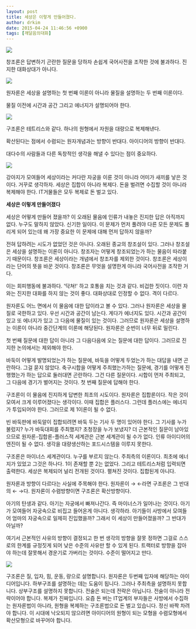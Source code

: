 ```yaml
---
layout: post
title: 세상은 이렇게 만들어졌다.
author: drkim
date: 2015-04-24 11:46:56 +0900
tags: [깨달음의대화]
---
```

![](/files/attach/images/198/117/584/44.jpg)

  


창조론은 답변하기 곤란한 질문을 당하자 손쉽게 국어사전을 조작한 것에 불과하다. 진지한 대화상대가 아니다.

  


  


![](/files/attach/images/198/117/584/45.jpg)

원자론은 세상을 설명하는 첫 번째 이론이 아니라 물질을 설명하는 두 번째 이론이다.

물질 이전에 시간과 공간 그리고 에너지가 설명되어야 한다.

  


  






![](/files/attach/images/198/117/584/43.jpg) 

  


구조론은 테트리스와 같다. 하나의 원형에서 자원을 대량으로 복제해낸다.

확산된다는 점에서 수렴되는 원자개념과는 방향이 반대다. 아이디어의 방향이 반대다.

대다수의 사람들과 다른 독창적인 생각을 해낼 수 있다는 점이 중요하다.

  



![](/files/attach/images/198/117/584/46.jpg)   


  


강아지가 모여들어 세상이라는 커다란 자궁을 이룬 것이 아니라 어미가 새끼를 낳은 것이다. 거꾸로 생각하자. 세상은 집합이 아니라 복제다. 돈을 벌려면 수집할 것이 아니라 복제해야 한다. IT거물들은 모두 복제로 돈 벌고 있다.

  


  



      
**세상은 이렇게 만들어졌다**

  


세상은 어떻게 만들어 졌을까? 이 오래된 물음에 인류가 내놓은 진지한 답은 아직까지 없다. 누구도 말하지 않았다. 신기한 일이다. 이 문제가 먼저 풀려야 다른 모든 문제도 풀리게 되어 있는데 왜 가장 중요한 이 문제에 대해 먼저 답하지 않을까? 

  


전혀 답하려는 시도가 없었던 것은 아니다. 오래된 종교의 창조설이 있다. 그러나 창조설은 세상을 설명하는 이론이 아니다. 창조자는 어떻게 창조되었는가 하는 물음이 따라붙기 때문이다. 창조론은 세상이라는 개념에서 창조자를 제외한 것이다. 창조론은 세상이라는 단어의 뜻을 바꾼 것이다. 창조론은 무엇을 설명한게 아니라 국어사전을 조작한 거다. 

  


이는 회피행동에 불과하다. '닥쳐!' 하고 호통을 치는 것과 같다. 비겁한 짓이다. 이런 자와는 진지한 대화를 하지 않는 것이 좋다. 대화상대로 인정할 수 없다. 격이 다르다.

  


원자론도 어느 면에서 이 물음에 대한 답이라고 볼 수 있다. 그러나 원자론은 세상을 물질로 국한하고 있다. 우선 시간과 공간이 남는다. 게다가 에너지도 있다. 시간과 공간이 있고 또 에너지가 있고 그 다음에 물질이 있는 것이다. 그러므로 원자론은 세상을 설명하는 이론이 아니라 중간단계의 이론에 해당된다. 원자론은 순번이 너무 뒤로 밀린다. 

  


첫 번째 질문에 대한 답이 아니라 그 다음다음에 오는 질문에 대한 답이다. 그러므로 진지한 논의에서는 제외해야 한다.

  


바둑이 어떻게 발명되었는가 하는 질문에, 바둑을 어떻게 두었는가 하는 대답을 내면 곤란하다. 그걸 묻지 않았다. 축구시합을 어떻게 주최했는가하는 질문에, 경기를 어떻게 진행했는가 하는 답으로 둘러대면 곤란하다. 그건 다른 질문이다. 시합이 먼저 주최되고, 그 다음에 경기가 벌어지는 것이다. 첫 번째 질문에 답해야 한다. 

  


구조론이 이 물음에 진지하게 답변한 최초의 시도이다. 원자론은 집합론이다. 작은 것이 모여서 크게 이루어졌다는 생각이다. 이때 집합은 플러스다. 그런데 플러스에는 에너지가 투입되어야 한다. 그러므로 제 1이론이 될 수 없다. 

  


빈 바둑판에 바둑알이 집합되려면 바둑 두는 기사 두 명이 있어야 한다. 그 기사를 누가 불렀지? 누가 바둑대회를 주최했지? 초청장을 누가 보냈지? 더 근본적인 질문이 남아있으므로 원자론-집합론-플러스적 세계관은 근본 세계관이 될 수가 없다. 인류 아이디어의 엔진이 될 수 없다. 생각을 대량생산하는 포드시스템을 이루지 못한다. 

  


구조론은 마이너스 세계관이다. 누구를 부르지 않는다. 주최측의 이론이다. 최초에 에너지가 있었고 그것은 하나다. 1이 존재할 뿐 2는 없었다. 그리고 테트리스처럼 입력되면 출력한다. 세상은 복제되어 널리 전개된 것이다. 펼쳐진 것이다. 집합된게 아니다. 

  


원자론과 방향이 다르다는 사실에 주목해야 한다. 원자론이 → ←라면 구조론은 그 반대의 ← →다. 원자론이 수렴방향이면 구조론은 확산방향이다.

  


아기의 탄생과 같다. 아기는 자궁에서 빠져나간다. 즉 마이너스가 일어나는 것이다. 아기가 모여들어 자궁속으로 비집고 들어온게 아니다. 생각하라. 아기들이 사방에서 모여들어 엄마의 자궁속으로 일제히 진입했을까? 그래서 이 세상이 만들어졌을까? 그 반대가 아닐까? 

  


여기서 근본적인 사유의 방향이 결정되고 한 번 생각의 방향을 잘못 정하면 그걸로 스스로의 한계를 규정짓게 되어 낮은 수준의 사유만 할 수 있게 된다. 트랙터로 방향을 잡아야 하는데 잘못해서 경운기로 가버리는 것이다. 수준이 떨어지고 만다.

  



![](/files/attach/images/198/117/584/DSC01488.JPG)   


  


구조론은 질, 입자, 힘, 운동, 량으로 설명합니다. 원자론은 두번째 입자에 해당하는 아이디어입니다. 하부구조를 설명하는 데는 도움이 됩니다. 그러나 주최측을 설명하지 못합니다. 상부구조를 설명하지 못합니다. 전술은 되는데 전략은 아닙니다. 전술이 아니라 전략이어야 합니다. 복제가 진짜입니다. 요즘 돈 버는 IT업계의 부자들은 사방에서 수집하는 원자론법이 아니라, 원형을 복제하는 구조론법으로 돈 벌고 있습니다. 정신 바짝 차려야 합니다. 이 시대에 낙오되지 않으려면 아이디어의 원형이 되는 모형을 수렴모형에서 확산모형으로 바꾸어야 합니다.